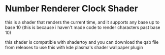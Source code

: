 # Number Renderer Clock Shader
this is a shader that renders the current time, and it supports any base up to base 10 (this is because i haven't made code to render characters past base 10)

this shader is compatible with shadertoy and you can download the qsb file from releases to use this with kde plasma's shader wallpaper plugin
